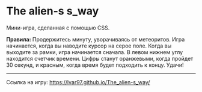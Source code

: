 # The alien-s s_way

Мини-игра, сделанная с помощью CSS.

**Правила:** Продержитесь минуту, уворачиваясь от метеоритов. Игра начинается, когда вы наводите курсор на серое поле. Когда вы выходите за рамки, игра начинается сначала. В левом нижнем углу находится счетчик времени. Цифры станут оранжевыми, когда пройдет 30 секунд, и красным, когда время будет подходить к концу.
Удачи!
__________________ 
Ссылка на игру: https://lvar97.github.io/The_alien-s_way/